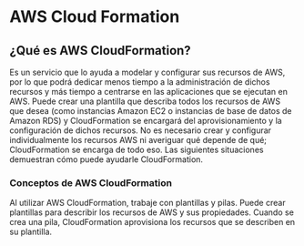 # AWS Cloud Formation
## ¿Qué es AWS CloudFormation?
Es un servicio que lo ayuda a modelar y configurar sus recursos de AWS, por lo que podrá dedicar menos tiempo a la administración de dichos recursos y más tiempo a centrarse en las aplicaciones que se ejecutan en AWS. Puede crear una plantilla que describa todos los recursos de AWS que desea (como instancias Amazon EC2 o instancias de base de datos de Amazon RDS) y CloudFormation se encargará del aprovisionamiento y la configuración de dichos recursos. No es necesario crear y configurar individualmente los recursos AWS ni averiguar qué depende de qué; CloudFormation se encarga de todo eso. Las siguientes situaciones demuestran cómo puede ayudarle CloudFormation.
### Conceptos de AWS CloudFormation
Al utilizar AWS CloudFormation, trabaje con plantillas y pilas. Puede crear plantillas para describir los recursos de AWS y sus propiedades. Cuando se crea una pila, CloudFormation aprovisiona los recursos que se describen en su plantilla.
